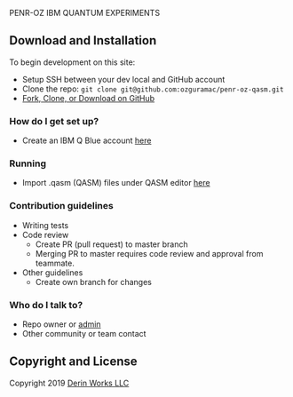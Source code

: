 PENR-OZ IBM QUANTUM EXPERIMENTS

## Download and Installation

To begin development on this site:
* Setup SSH between your dev local and GitHub account
* Clone the repo: ```git clone
    git@github.com:ozguramac/penr-oz-qasm.git```
* [Fork, Clone, or Download on GitHub](https://github.com/ozguramac/penr-oz-qasm)

### How do I get set up? ###
* Create an IBM Q Blue account [here](https://quantumexperience.ng.bluemix.net/qx/qasm) 

### Running ###
* Import .qasm (QASM) files under QASM editor [here](https://quantumexperience.ng.bluemix.net/qx/qasm)

### Contribution guidelines ###

* Writing tests
* Code review
    - Create PR (pull request) to master branch
    - Merging PR to master requires code review and approval from teammate.
* Other guidelines
    - Create own branch for changes

### Who do I talk to? ###

* Repo owner or [admin](mailto:info@derinworksllc.com) 
* Other community or team contact

## Copyright and License

Copyright 2019 [Derin Works LLC](http://www.derinworksllc.com)
